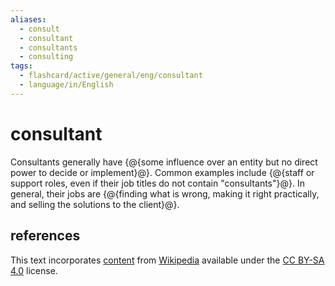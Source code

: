 ```yaml
---
aliases:
  - consult
  - consultant
  - consultants
  - consulting
tags:
  - flashcard/active/general/eng/consultant
  - language/in/English
---
```


# consultant

Consultants generally have {@{some influence over an entity but no direct power to decide or implement}@}. Common examples include {@{staff or support roles, even if their job titles do not contain "consultants"}@}. In general, their jobs are {@{finding what is wrong, making it right practically, and selling the solutions to the client}@}. <!--SR:!2029-04-17,1382,350!2026-03-13,472,310!2026-09-26,641,330-->

## references

This text incorporates [content](https://en.wikipedia.org/wiki/consultant) from [Wikipedia](Wikipedia.md) available under the [CC BY-SA 4.0](https://creativecommons.org/licenses/by-sa/4.0/) license.
